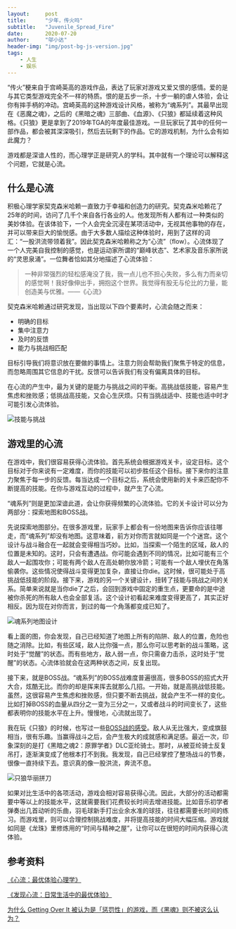 ```yaml
---
layout:     post
title:      "少年，传火吗"
subtitle:   "Juvenile_Spread_Fire"
date:       2020-07-20
author:     "邬小达"
header-img: "img/post-bg-js-version.jpg"
tags:
    - 人生
    - 娱乐
---
```


“传火”梗来自于宫崎英高的游戏作品，表达了玩家对游戏又爱又恨的感情。爱的是与其它类型游戏完全不一样的特质。恨的是五步一杀，十步一躺的虐人体验，会让你有摔手柄的冲动。宫崎英高的这种游戏设计风格，被称为“魂系列”。其最早出现在《恶魔之魂》，之后的《黑暗之魂》三部曲、《血源》、《只狼》都延续着这种风格。《只狼》更是拿到了2019年TGA的年度最佳游戏。一旦玩家玩了其中的任何一部作品，都会被其深深吸引，然后去玩剩下的作品。它的游戏机制，为什么会有如此魔力？

游戏都是深谙人性的，而心理学正是研究人的学科。其中就有一个理论可以解释这个问题，它就是心流。

## 什么是心流

积极心理学家契克森米哈赖一直致力于幸福和创造力的研究。契克森米哈赖花了25年的时间，访问了几千个来自各行各业的人。他发现所有人都有过一种类似的美妙体验。在该体验下，一个人会完全沉浸在某项活动中，无视其他事物的存在，并可以带来巨大的愉悦感。由于大多数人描绘这种体验时，用到了这样的词汇：“一股洪流带领着我”。因此契克森米哈赖称之为“心流”（flow）。心流体现了一个人完美自我控制的感觉，也是运动家所谓的“巅峰状态”、艺术家及音乐家所说的“灵思泉涌”。一位舞者恰如其分地描述了心流体验：

> 一种非常强烈的轻松感淹没了我，我一点儿也不担心失败，多么有力而亲切的感觉啊！我好像伸出手，拥抱这个世界。我觉得有股无与伦比的力量，能创造美与优雅。——《心流》

契克森米哈赖通过研究发现，当出现以下四个要素时，心流会随之而来：

* 明确的目标
* 集中注意力
* 及时的反馈
* 能力与挑战相匹配

目标引导我们将意识放在要做的事情上。注意力则会帮助我们聚焦于特定的信息，而忽略周围其它信息的干扰。反馈可以告诉我们有没有偏离具体的目标。

在心流的产生中，最为关键的是能力与挑战之间的平衡。高挑战低技能，容易产生焦虑和挫败感；低挑战高技能，又会心生厌烦。只有当挑战适中、技能也适中时才可能引发心流体验。

![技能与挑战](https://i.loli.net/2020/07/20/8IiXMbZgn6ElSVs.png)

## 游戏里的心流

在游戏中，我们很容易获得心流体验。首先系统会根据游戏关卡，设定目标。这个目标对于你来说有一定难度，而你的技能可以初步胜任这个目标。接下来你的注意力聚焦于每一步的反馈。每当达成一个目标之后，系统会使用新的关卡来匹配你不断提高的技能。在你与游戏互动的过程中，就产生了心流。

“魂系列”则是更加深谙此道，会让你获得频繁的心流体验。它的关卡设计可以分为两部分：探索地图和BOSS战。

先说探索地图部分。在很多游戏里，玩家手上都会有一份地图来告诉你应该往哪走，而“魂系列”却没有地图。这意味着，前方对你而言就如同是一个个迷宫。这个设计与战斗融合在一起就会变得相当巧妙。比如，当探索一个陌生的区域，敌人的位置是未知的。这时，只会有遭遇战。你可能会遇到不同的情况，比如可能有三个敌人一起围攻你；可能有两个敌人在高处朝你放冷箭；可能有一个敌人埋伏在角落偷袭你。这些情况使得战斗变得更加复杂，直接让你die。这时候，很可能处于高挑战低技能的阶段。接下来，游戏的另一个关键设计，扭转了技能与挑战之间的关系。简单来说就是当你die了之后，会回到游戏中固定的重生点，更要命的是中途被你杀死的所有敌人也会全部复活。这个设计初看起来难度变得更高了，其实正好相反。因为现在对你而言，到过的每一个角落都变成已知了。

![魂系列地图设计](https://i.loli.net/2020/10/19/sqjuQxo5LvE8D4b.jpg)

看上面的图，你会发现，自己已经知道了地图上所有的陷阱、敌人的位置，危险也随之消除。比如，有些区域，敌人比你强一点，那么你可以思考新的战斗策略，这时处于“觉醒”的状态。而有些地方，敌人弱一点，你只需奋力击杀，这时处于“觉醒”的状态。心流体验就会在这两种状态之间，反复出现。

接下来，就是BOSS战。“魂系列”的BOSS战难度普遍很高，很多BOSS的招式大开大合，炫酷无比。而你的却是挥来挥去就那么几招。一开始，就是高挑战低技能。虽然，这很容易产生焦虑和挫败感，但只要不断去挑战，就会产生不一样的变化。比如打掉BOSS的血量从四分之一变为三分之一，又或者战斗的时间变长了，这些都表明你的技能水平在上升。慢慢地，心流就出现了。

我在玩《只狼》的时候，也写过一些[BOSS战的感受](https://www.wuxiaoda.cn/post/impression_of_playing_sekiro/)。敌人从无比强大，变成旗鼓相当，很有乐趣。当赢得战斗之后，会产生极大的成就感和满足感。最近一次，印象深刻的是打《黑暗之魂2：原罪学者》DLC亚纶骑士。那时，从被亚纶骑士反复吊打，逐渐演变成了他根本打不到我。我发现，自己已经掌控了整场战斗的节奏，很像一直持续下去。意识真的像一股洪流，奔流不息。

![只狼华丽拼刀](https://i.loli.net/2020/10/19/ZzbWIDjuogday2L.gif)

如果对比生活中的各项活动，游戏会相对容易获得心流。因此，大部分的活动都需要中等以上的技能水平，这就需要我们花费较长时间去增进技能。比如音乐初学者弹奏出几首动听的乐曲，羽毛球新手打出业余水准的球技，往往都需要长时间的练习。而游戏里，则可以合理控制挑战难度，并将提高技能的时间大幅压缩。游戏就如同是《龙珠》里修炼用的“时间与精神之屋”，让你可以在很短的时间内获得心流体验。

## 参考资料

[《心流：最优体验心理学》](https://book.douban.com/subject/27186106/)

[《发现心流：日常生活中的最优体验》](https://book.douban.com/subject/27619988/)

[为什么 Getting Over It 被认为是「惩罚性」的游戏，而《黑魂》则不被这么认为？](https://www.zhihu.com/question/276120763/answer/388966171)



